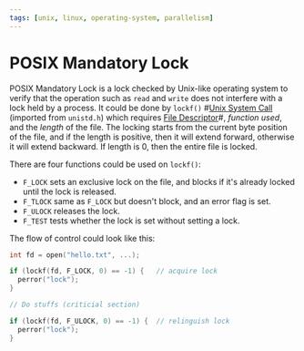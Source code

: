 ```yaml
---
tags: [unix, linux, operating-system, parallelism]
---
```


# POSIX Mandatory Lock

POSIX Mandatory Lock is a lock checked by Unix-like operating system to verify
that the operation such as `read` and `write` does not interfere with a lock
held by a process. It could be done by `lockf()` #[Unix System Call](202210062303.md)
(imported from `unistd.h`) which requires [File Descriptor](202210172248.md)#,
*function used*, and the *length* of the file. The locking starts from the
current byte position of the file, and if the length is positive, then it will
extend forward, otherwise it will extend backward. If length is 0, then the
entire file is locked.

There are four functions could be used on `lockf()`:
- `F_LOCK` sets an exclusive lock on the file, and blocks if it's already locked
  until the lock is released.
- `F_TLOCK` same as `F_LOCK` but doesn't block, and an error flag is set.
- `F_ULOCK` releases the lock.
- `F_TEST` tests whether the lock is set without setting a lock.

The flow of control could look like this:

```c
int fd = open("hello.txt", ...);

if (lockf(fd, F_LOCK, 0) == -1) {   // acquire lock
  perror("lock");
}

// Do stuffs (criticial section)

if (lockf(fd, F_ULOCK, 0) == -1) {  // relinguish lock
  perror("lock");
}
```
